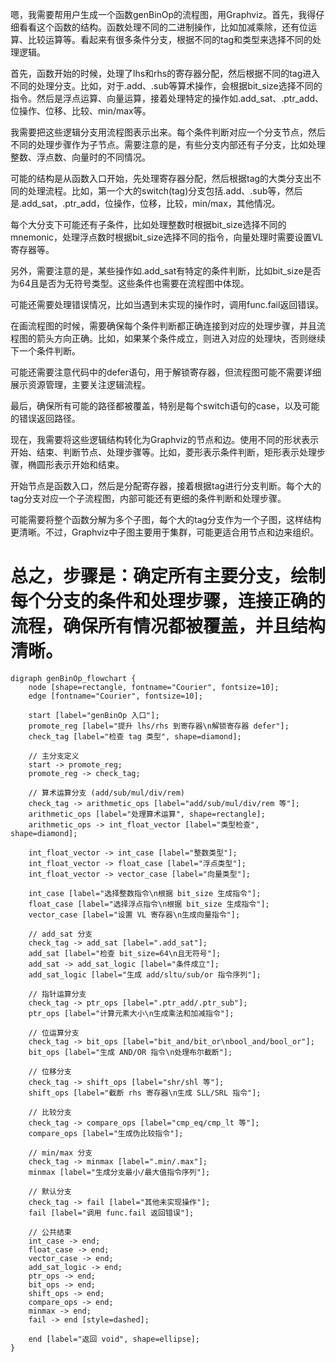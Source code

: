 嗯，我需要帮用户生成一个函数genBinOp的流程图，用Graphviz。首先，我得仔细看看这个函数的结构。函数处理不同的二进制操作，比如加减乘除，还有位运算、比较运算等。看起来有很多条件分支，根据不同的tag和类型来选择不同的处理逻辑。

首先，函数开始的时候，处理了lhs和rhs的寄存器分配，然后根据不同的tag进入不同的处理分支。比如，对于.add、.sub等算术操作，会根据bit_size选择不同的指令。然后是浮点运算、向量运算，接着处理特定的操作如.add_sat、.ptr_add、位操作、位移、比较、min/max等。

我需要把这些逻辑分支用流程图表示出来。每个条件判断对应一个分支节点，然后不同的处理步骤作为子节点。需要注意的是，有些分支内部还有子分支，比如处理整数、浮点数、向量时的不同情况。

可能的结构是从函数入口开始，先处理寄存器分配，然后根据tag的大类分支出不同的处理流程。比如，第一个大的switch(tag)分支包括.add、.sub等，然后是.add_sat，.ptr_add，位操作，位移，比较，min/max，其他情况。

每个大分支下可能还有子条件，比如处理整数时根据bit_size选择不同的mnemonic，处理浮点数时根据bit_size选择不同的指令，向量处理时需要设置VL寄存器等。

另外，需要注意的是，某些操作如.add_sat有特定的条件判断，比如bit_size是否为64且是否为无符号类型。这些条件也需要在流程图中体现。

可能还需要处理错误情况，比如当遇到未实现的操作时，调用func.fail返回错误。

在画流程图的时候，需要确保每个条件判断都正确连接到对应的处理步骤，并且流程图的箭头方向正确。比如，如果某个条件成立，则进入对应的处理块，否则继续下一个条件判断。

可能还需要注意代码中的defer语句，用于解锁寄存器，但流程图可能不需要详细展示资源管理，主要关注逻辑流程。

最后，确保所有可能的路径都被覆盖，特别是每个switch语句的case，以及可能的错误返回路径。

现在，我需要将这些逻辑结构转化为Graphviz的节点和边。使用不同的形状表示开始、结束、判断节点、处理步骤等。比如，菱形表示条件判断，矩形表示处理步骤，椭圆形表示开始和结束。

开始节点是函数入口，然后是分配寄存器，接着根据tag进行分支判断。每个大的tag分支对应一个子流程图，内部可能还有更细的条件判断和处理步骤。

可能需要将整个函数分解为多个子图，每个大的tag分支作为一个子图，这样结构更清晰。不过，Graphviz中子图主要用于集群，可能更适合用节点和边来组织。

总之，步骤是：确定所有主要分支，绘制每个分支的条件和处理步骤，连接正确的流程，确保所有情况都被覆盖，并且结构清晰。
================================================
```graphviz
digraph genBinOp_flowchart {
    node [shape=rectangle, fontname="Courier", fontsize=10];
    edge [fontname="Courier", fontsize=10];

    start [label="genBinOp 入口"];
    promote_reg [label="提升 lhs/rhs 到寄存器\n解锁寄存器 defer"];
    check_tag [label="检查 tag 类型", shape=diamond];

    // 主分支定义
    start -> promote_reg;
    promote_reg -> check_tag;

    // 算术运算分支 (add/sub/mul/div/rem)
    check_tag -> arithmetic_ops [label="add/sub/mul/div/rem 等"];
    arithmetic_ops [label="处理算术运算", shape=rectangle];
    arithmetic_ops -> int_float_vector [label="类型检查", shape=diamond];
    
    int_float_vector -> int_case [label="整数类型"];
    int_float_vector -> float_case [label="浮点类型"];
    int_float_vector -> vector_case [label="向量类型"];
    
    int_case [label="选择整数指令\n根据 bit_size 生成指令"];
    float_case [label="选择浮点指令\n根据 bit_size 生成指令"];
    vector_case [label="设置 VL 寄存器\n生成向量指令"];
    
    // add_sat 分支
    check_tag -> add_sat [label=".add_sat"];
    add_sat [label="检查 bit_size=64\n且无符号"];
    add_sat -> add_sat_logic [label="条件成立"];
    add_sat_logic [label="生成 add/sltu/sub/or 指令序列"];
    
    // 指针运算分支
    check_tag -> ptr_ops [label=".ptr_add/.ptr_sub"];
    ptr_ops [label="计算元素大小\n生成乘法和加减指令"];
    
    // 位运算分支
    check_tag -> bit_ops [label="bit_and/bit_or\nbool_and/bool_or"];
    bit_ops [label="生成 AND/OR 指令\n处理布尔截断"];
    
    // 位移分支
    check_tag -> shift_ops [label="shr/shl 等"];
    shift_ops [label="截断 rhs 寄存器\n生成 SLL/SRL 指令"];
    
    // 比较分支
    check_tag -> compare_ops [label="cmp_eq/cmp_lt 等"];
    compare_ops [label="生成伪比较指令"];
    
    // min/max 分支
    check_tag -> minmax [label=".min/.max"];
    minmax [label="生成分支最小/最大值指令序列"];
    
    // 默认分支
    check_tag -> fail [label="其他未实现操作"];
    fail [label="调用 func.fail 返回错误"];
    
    // 公共结束
    int_case -> end;
    float_case -> end;
    vector_case -> end;
    add_sat_logic -> end;
    ptr_ops -> end;
    bit_ops -> end;
    shift_ops -> end;
    compare_ops -> end;
    minmax -> end;
    fail -> end [style=dashed];
    
    end [label="返回 void", shape=ellipse];
}
```